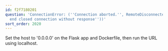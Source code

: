```yaml
---
id: f2f7180201
question: 'ConnectionError: (''Connection aborted.'', RemoteDisconnected(''Remote
  end closed connection without response''))'
sort_order: 2020
---
```


Set the host to '0.0.0.0' on the Flask app and Dockerfile, then run the URL using localhost.